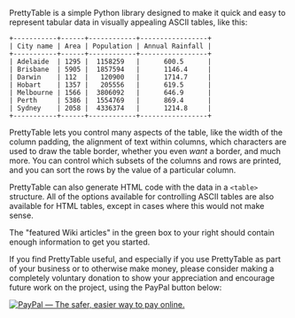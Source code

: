 PrettyTable is a simple Python library designed to make it quick and easy to represent tabular data in visually appealing ASCII tables, like this:

```
+-----------+------+------------+-----------------+
| City name | Area | Population | Annual Rainfall |
+-----------+------+------------+-----------------+
| Adelaide  | 1295 |  1158259   |      600.5      |
| Brisbane  | 5905 |  1857594   |      1146.4     |
| Darwin    | 112  |   120900   |      1714.7     |
| Hobart    | 1357 |   205556   |      619.5      |
| Melbourne | 1566 |  3806092   |      646.9      |
| Perth     | 5386 |  1554769   |      869.4      |
| Sydney    | 2058 |  4336374   |      1214.8     |
+-----------+------+------------+-----------------+
```

PrettyTable lets you control many aspects of the table, like the width of the column padding, the alignment of text within columns, which characters are used to draw the table border, whether you even _want_ a border, and much more.  You can control which subsets of the columns and rows are printed, and you can sort the rows by the value of a particular column.

PrettyTable can also generate HTML code with the data in a `<table>` structure.  All of the options available for controlling ASCII tables are also available for HTML tables, except in cases where this would not make sense.

The "featured Wiki articles" in the green box to your right should contain enough information to get you started.

If you find PrettyTable useful, and especially if you use PrettyTable as part of your business or to otherwise make money, please consider making a completely voluntary donation to show your appreciation and encourage future work on the project, using the PayPal button below:

<a href='https://www.paypal.com/cgi-bin/webscr?cmd=_donations&business=CN9NGTU6JMXTG&lc=AU&item_name=PrettyTable&currency_code=USD&bn=PP%2dDonationsBF%3abtn_donateCC_LG%2egif%3aNonHosted'><img src='https://www.paypalobjects.com/en_AU/i/btn/btn_donateCC_LG.gif' alt='PayPal — The safer, easier way to pay online.' /></a>